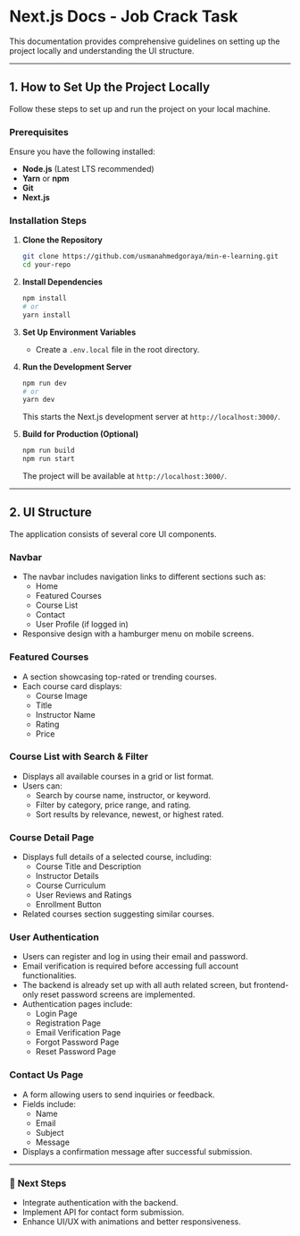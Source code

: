 # Next.js Docs - Job Crack Task

This documentation provides comprehensive guidelines on setting up the project locally and understanding the UI structure.

---

## 1. How to Set Up the Project Locally

Follow these steps to set up and run the project on your local machine.

### Prerequisites
Ensure you have the following installed:
- **Node.js** (Latest LTS recommended)
- **Yarn** or **npm**
- **Git**
- **Next.js**

### Installation Steps

1. **Clone the Repository**
   ```sh
   git clone https://github.com/usmanahmedgoraya/min-e-learning.git
   cd your-repo
   ```

2. **Install Dependencies**
   ```sh
   npm install
   # or
   yarn install
   ```

3. **Set Up Environment Variables**
   - Create a `.env.local` file in the root directory.

4. **Run the Development Server**
   ```sh
   npm run dev
   # or
   yarn dev
   ```
   This starts the Next.js development server at `http://localhost:3000/`.

5. **Build for Production (Optional)**
   ```sh
   npm run build
   npm run start
   ```
   The project will be available at `http://localhost:3000/`.

---

## 2. UI Structure

The application consists of several core UI components.

### **Navbar**
- The navbar includes navigation links to different sections such as:
  - Home
  - Featured Courses
  - Course List
  - Contact
  - User Profile (if logged in)
- Responsive design with a hamburger menu on mobile screens.

### **Featured Courses**
- A section showcasing top-rated or trending courses.
- Each course card displays:
  - Course Image
  - Title
  - Instructor Name
  - Rating
  - Price

### **Course List with Search & Filter**
- Displays all available courses in a grid or list format.
- Users can:
  - Search by course name, instructor, or keyword.
  - Filter by category, price range, and rating.
  - Sort results by relevance, newest, or highest rated.

### **Course Detail Page**
- Displays full details of a selected course, including:
  - Course Title and Description
  - Instructor Details
  - Course Curriculum
  - User Reviews and Ratings
  - Enrollment Button
- Related courses section suggesting similar courses.

### **User Authentication**
- Users can register and log in using their email and password.
- Email verification is required before accessing full account functionalities.
- The backend is already set up with all auth related screen, but frontend-only reset password screens are implemented.
- Authentication pages include:
  - Login Page
  - Registration Page
  - Email Verification Page
  - Forgot Password Page
  - Reset Password Page

### **Contact Us Page**

- A form allowing users to send inquiries or feedback.
- Fields include:
  - Name
  - Email
  - Subject
  - Message
- Displays a confirmation message after successful submission.

---

### 🚀 **Next Steps**
- Integrate authentication with the backend.
- Implement API for contact form submission.
- Enhance UI/UX with animations and better responsiveness.


